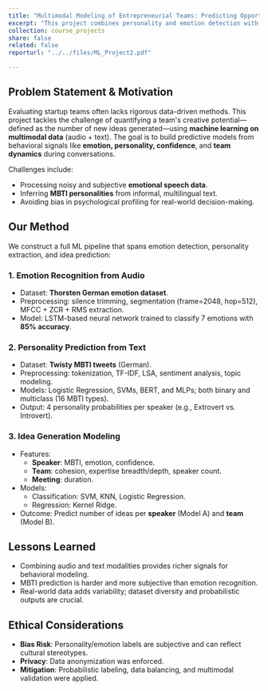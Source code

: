 ```yaml
---
title: "Multimodal Modeling of Entrepreneurial Teams: Predicting Opportunity Generation from Audio and Text"
excerpt: "This project combines personality and emotion detection with machine learning to predict the number of ideas generated by entrepreneurial teams. We process multimodal data (transcripts and audio) to extract MBTI traits, emotional profiles, and speaker features, and use these to model team-level idea generation. This work advances behavioral modeling in early-stage startup evaluation."
collection: course_projects
share: false
related: false
reporturl: "../../files/ML_Project2.pdf"

---
```


## Problem Statement & Motivation

Evaluating startup teams often lacks rigorous data-driven methods. This project tackles the challenge of quantifying a team's creative potential—defined as the number of new ideas generated—using **machine learning on multimodal data** (audio + text). The goal is to build predictive models from behavioral signals like **emotion, personality, confidence**, and **team dynamics** during conversations.

Challenges include:
- Processing noisy and subjective **emotional speech data**.
- Inferring **MBTI personalities** from informal, multilingual text.
- Avoiding bias in psychological profiling for real-world decision-making.

## Our Method

We construct a full ML pipeline that spans emotion detection, personality extraction, and idea prediction:

### 1. Emotion Recognition from Audio
- Dataset: **Thorsten German emotion dataset**.
- Preprocessing: silence trimming, segmentation (frame=2048, hop=512), MFCC + ZCR + RMS extraction.
- Model: LSTM-based neural network trained to classify 7 emotions with **85% accuracy**.

### 2. Personality Prediction from Text
- Dataset: **Twisty MBTI tweets** (German).
- Preprocessing: tokenization, TF-IDF, LSA, sentiment analysis, topic modeling.
- Models: Logistic Regression, SVMs, BERT, and MLPs; both binary and multiclass (16 MBTI types).
- Output: 4 personality probabilities per speaker (e.g., Extrovert vs. Introvert).

### 3. Idea Generation Modeling
- Features:
  - **Speaker**: MBTI, emotion, confidence.
  - **Team**: cohesion, expertise breadth/depth, speaker count.
  - **Meeting**: duration.
- Models:
  - Classification: SVM, KNN, Logistic Regression.
  - Regression: Kernel Ridge.
- Outcome: Predict number of ideas per **speaker** (Model A) and **team** (Model B).


## Lessons Learned

- Combining audio and text modalities provides richer signals for behavioral modeling.
- MBTI prediction is harder and more subjective than emotion recognition.
- Real-world data adds variability; dataset diversity and probabilistic outputs are crucial.

## Ethical Considerations

- **Bias Risk**: Personality/emotion labels are subjective and can reflect cultural stereotypes.
- **Privacy**: Data anonymization was enforced.
- **Mitigation**: Probabilistic labeling, data balancing, and multimodal validation were applied.


